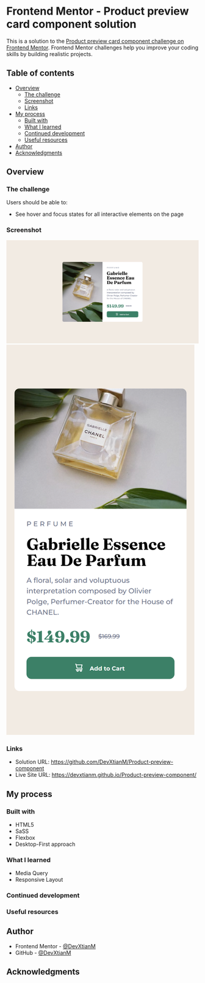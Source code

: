 # Frontend Mentor - Product preview card component solution

This is a solution to the [Product preview card component challenge on Frontend Mentor](https://www.frontendmentor.io/challenges/product-preview-card-component-GO7UmttRfa). Frontend Mentor challenges help you improve your coding skills by building realistic projects. 

## Table of contents

- [Overview](#overview)
  - [The challenge](#the-challenge)
  - [Screenshot](#screenshot)
  - [Links](#links)
- [My process](#my-process)
  - [Built with](#built-with)
  - [What I learned](#what-i-learned)
  - [Continued development](#continued-development)
  - [Useful resources](#useful-resources)
- [Author](#author)
- [Acknowledgments](#acknowledgments)

## Overview

### The challenge

Users should be able to:

- See hover and focus states for all interactive elements on the page

### Screenshot

![Desktop View](https://github.com/DevXtianM/Product-preview-component/blob/main/screenshot/Desktop_view.png)
![Mobile View](https://github.com/DevXtianM/Product-preview-component/blob/main/screenshot/mobile_view.png)

### Links
- Solution URL: https://github.com/DevXtianM/Product-preview-component
- Live Site URL: https://devxtianm.github.io/Product-preview-component/
## My process
  
### Built with

- HTML5
- SaSS
- Flexbox
- Desktop-First approach

### What I learned

- Media Query
- Responsive Layout

### Continued development

### Useful resources


## Author

- Frontend Mentor - [@DevXtianM](https://www.frontendmentor.io/profile/)
- GitHub - [@DevXtianM](https://github.com/DevXtianM)

## Acknowledgments
